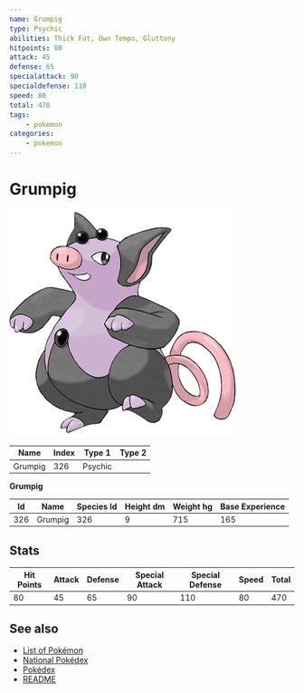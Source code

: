 ```yaml
---
name: Grumpig
type: Psychic
abilities: Thick Fat, Own Tempo, Gluttony
hitpoints: 80
attack: 45
defense: 65
specialattack: 90
specialdefense: 110
speed: 80
total: 470
tags:
    - pokemon
categories:
    - pokemon
---
```


# Grumpig


![Grumpig](images/326.png)

| **Name** | **Index** | **Type 1** | **Type 2** |
|----|----|----|----|
| Grumpig | 326 | Psychic  |  |

**Grumpig** 




| **Id** | **Name** | **Species Id** | **Height dm** | **Weight hg** | **Base Experience** |
|--------|----------|----------------|------------|------------|---------------------|
| 326 | Grumpig | 326 | 9 | 715 | 165 |



## Stats

| **Hit Points** | **Attack** | **Defense** | **Special Attack** | **Special Defense** | **Speed** | **Total** |
|----------------|------------|-------------|--------------------|---------------------|-----------|-----------|
| 80 | 45 | 65 | 90 | 110 | 80 | 470 |

## See also

- [List of Pokémon](../pokemon.md)
- [National Pokédex](../national_pokedex.md)
- [Pokédex](../pokedex.md)
- [README](../README.md)
